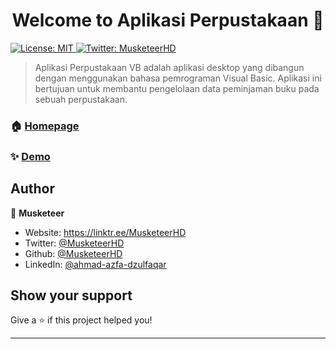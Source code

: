 <h1 align="center">Welcome to Aplikasi Perpustakaan 👋</h1>
<p>
  <a href="#" target="_blank">
    <img alt="License: MIT" src="https://img.shields.io/badge/License-MIT-yellow.svg" />
  </a>
  <a href="https://twitter.com/MusketeerHD" target="_blank">
    <img alt="Twitter: MusketeerHD" src="https://img.shields.io/twitter/follow/MusketeerHD.svg?style=social" />
  </a>
</p>

> Aplikasi Perpustakaan VB adalah aplikasi desktop yang dibangun dengan menggunakan bahasa pemrograman Visual Basic. Aplikasi ini bertujuan untuk membantu pengelolaan data peminjaman buku pada sebuah perpustakaan.

### 🏠 [Homepage](https://github.com/MusketeerHD/Aplikasi-Perpustakaan-VB)

### ✨ [Demo](https://github.com/MusketeerHD/Aplikasi-Perpustakaan-VB)

## Author

👤 **Musketeer**

* Website: https://linktr.ee/MusketeerHD
* Twitter: [@MusketeerHD](https://twitter.com/MusketeerHD)
* Github: [@MusketeerHD](https://github.com/MusketeerHD)
* LinkedIn: [@ahmad-azfa-dzulfaqar](https://linkedin.com/in/ahmad-azfa-dzulfaqar)

## Show your support

Give a ⭐️ if this project helped you!

***
